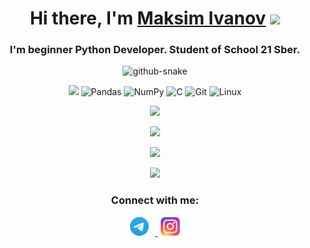 <h1 align="center">
  Hi there, I'm
  <a href="https://github.com/mksmvnv" target="_blank">Maksim Ivanov</a>
  <img
    src="https://github.com/blackcater/blackcater/raw/main/images/Hi.gif"
    height="32"
  />
</h1>

<h3 align="center">
  I'm beginner Python Developer. Student of School 21 Sber.
</h3>

<p align="center">
  <source media="(prefers-color-scheme: dark)" srcset="https://github.com/mksmvnv/mksmvnv/blob/output/github-contribution-grid-snake.svg)" />
  <img alt="github-snake" src="https://github.com/mksmvnv/mksmvnv/blob/output/github-contribution-grid-snake.svg" />
</p>

<p align="center">
  <img
    src="https://img.shields.io/badge/python-3670A0?style=for-the-badge&logo=python&logoColor=ffdd54"
  />
  <img
    src="https://img.shields.io/badge/pandas-%23150458.svg?style=for-the-badge&logo=pandas&logoColor=white"
    alt="Pandas"
  />
  <img
    src="https://img.shields.io/badge/numpy-%23013243.svg?style=for-the-badge&logo=numpy&logoColor=white"
    alt="NumPy"
  />
  <img
    src="https://img.shields.io/badge/c-%2300599C.svg?style=for-the-badge&logo=c&logoColor=white"
    alt="C"
  />
  <img
    src="https://img.shields.io/badge/git-%23F05033.svg?style=for-the-badge&logo=git&logoColor=white"
    alt="Git"
  />
  <img
    src="https://img.shields.io/badge/Linux-FCC624?style=for-the-badge&logo=linux&logoColor=black"
    alt="Linux"
  />
</p>

<p align="center">
  <img src="https://komarev.com/ghpvc/?username=mksmvnv&color=blue" />
</p>

<p align="center">
  <img
    src="https://github-readme-stats.vercel.app/api/top-langs/?username=mksmvnv&layout=compact&theme=dark"
  />
</p>

<p align="center">
  <img
    src="https://github-readme-streak-stats.herokuapp.com?user=mksmvnv&theme=dark&hide_border=false&border_radius=6.7&date_format=j%2Fn%5B%2FY%5D"
  />
</p>

<p align="center">
  <img
    src="https://github-readme-stats.vercel.app/api?username=mksmvnv&theme=dark&show_icons=true"
  />
</p>

<h3 align="center">Connect with me:</h3>

<p align="center">
  <a href="https://t.me/mksm_vnv" target="_blank">
    <img
      src="assets/tg_logo.svg"
      height="30"
      style="margin-right: 10px"
    />
  </a>
  <a href="https://www.instagram.com/mksmvnv_/" target="_blank">
    <img
      src="assets/inst_logo.svg"
      height="30"
      style="margin-left: 5px"
    />
  </a>
</p>
